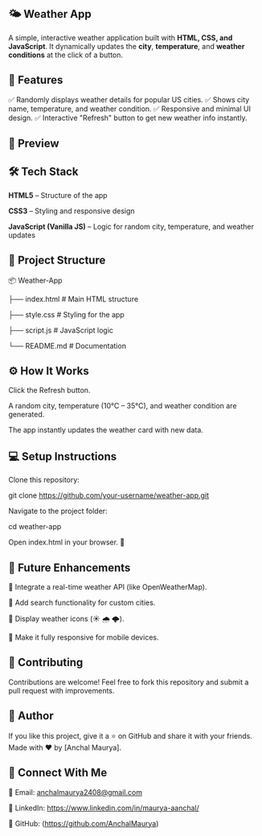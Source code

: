## 🌤️ Weather App

A simple, interactive weather application built with **HTML, CSS, and JavaScript**.
It dynamically updates the **city**, **temperature**, and **weather conditions** at the click of a button.

## 🚀 Features

✅ Randomly displays weather details for popular US cities.
✅ Shows city name, temperature, and weather condition.
✅ Responsive and minimal UI design.
✅ Interactive "Refresh" button to get new weather info instantly.

## 📸 Preview




## 🛠️ Tech Stack

**HTML5** – Structure of the app

**CSS3** – Styling and responsive design

**JavaScript (Vanilla JS)** – Logic for random city, temperature, and weather updates

## 📂 Project Structure

📦 Weather-App

├── index.html     # Main HTML structure

├── style.css      # Styling for the app

├── script.js      # JavaScript logic

└── README.md      # Documentation

## ⚙️ How It Works

Click the Refresh button.

A random city, temperature (10°C – 35°C), and weather condition are generated.

The app instantly updates the weather card with new data.

## 💻 Setup Instructions

Clone this repository:

git clone https://github.com/your-username/weather-app.git


Navigate to the project folder:

cd weather-app


Open index.html in your browser. 🚀

## 🎯 Future Enhancements

🔹 Integrate a real-time weather API (like OpenWeatherMap).

🔹 Add search functionality for custom cities.

🔹 Display weather icons (☀️ 🌧️ 🌩️).

🔹 Make it fully responsive for mobile devices.


## 🙌 Contributing

Contributions are welcome! Feel free to fork this repository and submit a pull request with improvements.

## 📄  Author

If you like this project, give it a ⭐ on GitHub and share it with your friends.
Made with ❤️ by [Anchal Maurya].

## 🔗 Connect With Me

📧 Email: anchalmaurya2408@gmail.com

💼 LinkedIn: https://www.linkedin.com/in/maurya-aanchal/

🐙 GitHub: (https://github.com/AnchalMaurya)
